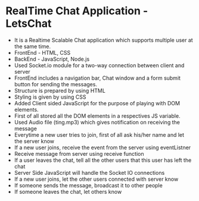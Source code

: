 <h1>RealTime Chat Application - LetsChat</h1>

<ul>
<li>It is a Realtime Scalable Chat application which supports multiple user at the same time.</li>
<li>FrontEnd - HTML, CSS</li>
<li>BackEnd - JavaScript, Node.js</li>
<li>Used Socket.io module for a two-way connection between client and server</li>
<li>FrontEnd includes a navigation bar, Chat window and a form submit button for sending the messages.</li>
<li>Structure is prepared by using HTML</li>
<li>Styling is given by using CSS</li>
<li>Added Client sided JavaScript for the purpose of playing with DOM elements.</li>
<li>First of all stored all the DOM elements in a respectives JS variable.</li>
<li>Used Audio file (ting.mp3) which gives notification on receiving the message</li>
<li>Everytime a new user tries to join, first of all ask his/her name and let the server know</li>
<li>If a new user joins, receive the event from the server using eventListner</li>
<li>Receive message from server using receive function</li>
<li>If a user leaves the chat, tell all the other users that this user has left the chat</li>
<li>Server Side JavaScript will handle the Socket IO connections</li>
<li>If a new user joins, let the other users connected with server know</li>
<li>If someone sends the message, broadcast it to other people</li>
<li>If someone leaves the chat, let others know</li>
</ul>
